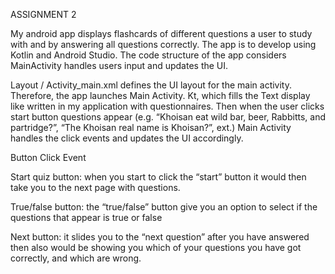 ASSIGNMENT 2 

My android app displays flashcards of different questions a user to study with and by answering all questions correctly. The app is to develop using Kotlin and Android Studio. The code structure of the app considers MainActivity handles users input and updates the UI. 

Layout / Activity_main.xml defines the UI layout for the main activity. Therefore, the app launches Main Activity. Kt, which fills the Text display like written in my application with questionnaires. Then when the user clicks start button questions appear (e.g. “Khoisan eat wild bar, beer, Rabbitts, and partridge?”, “The Khoisan real name is Khoisan?”, ext.) Main Activity handles the click events and updates the UI accordingly. 

 

Button Click Event 

Start quiz button: when you start to click the “start” button it would then take you to the next page with questions. 

True/false button: the “true/false” button give you an option to select if the questions that appear is true or false 

Next button: it slides you to the “next question” after you have answered then also would be showing you which of your questions you have got correctly, and which are wrong.  
